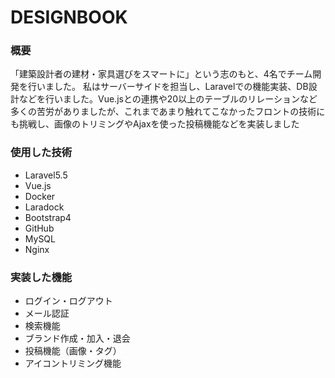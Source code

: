 # DESIGNBOOK
### 概要

「建築設計者の建材・家具選びをスマートに」という志のもと、4名でチーム開発を行いました。 私はサーバーサイドを担当し、Laravelでの機能実装、DB設計などを行いました。Vue.jsとの連携や20以上のテーブルのリレーションなど多くの苦労がありましたが、これまであまり触れてこなかったフロントの技術にも挑戦し、画像のトリミングやAjaxを使った投稿機能などを実装しました

### 使用した技術

* Laravel5.5
* Vue.js
* Docker
* Laradock
* Bootstrap4
* GitHub
* MySQL
* Nginx

### 実装した機能

* ログイン・ログアウト
* メール認証
* 検索機能
* ブランド作成・加入・退会
* 投稿機能（画像・タグ）
* アイコントリミング機能
